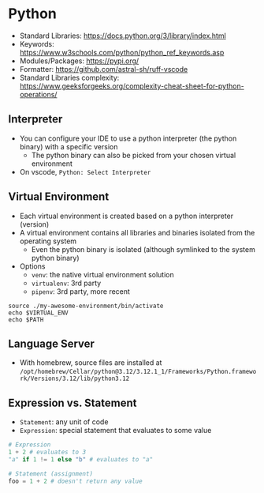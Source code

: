 # Python

- Standard Libraries: <https://docs.python.org/3/library/index.html>
- Keywords: <https://www.w3schools.com/python/python_ref_keywords.asp>
- Modules/Packages: <https://pypi.org/>
- Formatter: <https://github.com/astral-sh/ruff-vscode>
- Standard Libraries complexity: <https://www.geeksforgeeks.org/complexity-cheat-sheet-for-python-operations/>

## Interpreter

- You can configure your IDE to use a python interpreter (the python binary) with a specific version
  - The python binary can also be picked from your chosen virtual environment
- On vscode, `Python: Select Interpreter`

## Virtual Environment

- Each virtual environment is created based on a python interpreter (version)
- A virtual environment contains all libraries and binaries isolated from the operating system
  - Even the python binary is isolated (although symlinked to the system python binary)
- Options
  - `venv`: the native virtual environment solution
  - `virtualenv`: 3rd party
  - `pipenv`: 3rd party, more recent

```shell
source ./my-awesome-environment/bin/activate
echo $VIRTUAL_ENV
echo $PATH
```

## Language Server

- With homebrew, source files are installed at `/opt/homebrew/Cellar/python@3.12/3.12.1_1/Frameworks/Python.framework/Versions/3.12/lib/python3.12`

## Expression vs. Statement

- `Statement`: any unit of code
- `Expression`: special statement that evaluates to some value

```python
# Expression
1 + 2 # evaluates to 3
"a" if 1 != 1 else "b" # evaluates to "a"

# Statement (assignment)
foo = 1 + 2 # doesn't return any value
```
